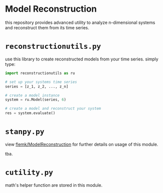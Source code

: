 # Model Reconstruction
this repository provides advanced utility to analyze n-dimensional systems and reconstruct them from its time series.

# ```reconstructionutils.py```
use this library to create reconstructed models from your time series. simply type:

```python
import reconstructionutils as ru

# set up your systems time series
series = [z_1, z_2, ..., z_n]

# create a model instance
system = ru.Model(series, 6)

# create a model and reconstruct your system
res = system.evaluate()
```

# ```stanpy.py```
view [flemk/ModelReconstruction](github.com/flemk/ModelReconstruction) for further details on usage of this module.

tba.

# ```cutility.py```
math's helper function are stored in this module.